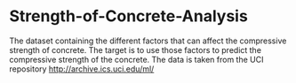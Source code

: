 # Strength-of-Concrete-Analysis
The dataset containing the different factors that can affect the compressive strength of concrete. The target is to use those factors to predict the compressive strength of the concrete.
 The data is taken from the UCI repository http://archive.ics.uci.edu/ml/
